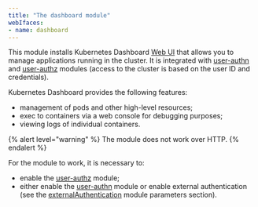 ```yaml
---
title: "The dashboard module"
webIfaces:
- name: dashboard
---
```


This module installs Kubernetes Dashboard [Web UI](https://github.com/kubernetes/dashboard) that allows you to manage applications running in the cluster. It is integrated with [user-authn](../../modules/150-user-authn/) and [user-authz](../../modules/140-user-authz/) modules (access to the cluster is based on the user ID and credentials).

Kubernetes Dashboard provides the following features:

- management of pods and other high-level resources;
- exec to containers via a web console for debugging purposes;
- viewing logs of individual containers.

{% alert level="warning" %}
The module does not work over HTTP.
{% endalert %}

For the module to work, it is necessary to:
- enable the [user-authz](../user-authz/) module;
- either enable the [user-authn](../user-authn/) module or enable external authentication (see the [externalAuthentication](configuration.html#parameters-auth-externalauthentication) module parameters section).
